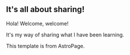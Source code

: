 ## It's all about sharing!

Hola! Welcome, welcome!

It's my way of sharing what I have been learning.

This template is from AstroPage.
